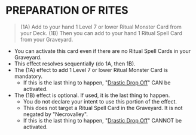 
# PREPARATION OF RITES  
> (1A) Add to your hand 1 Level 7 or lower Ritual Monster Card from your Deck. (1B) Then you can add to your hand 1 Ritual Spell Card from your Graveyard.

*   You can activate this card even if there are no Ritual Spell Cards in your Graveyard.
*   This effect resolves sequentially (do 1A, then 1B).
*   The (1A) effect to add 1 Level 7 or lower Ritual Monster Card is mandatory.
    *   If this is the last thing to happen, "[Drastic Drop Off](https://yugioh.fandom.com/wiki/Drastic_Drop_Off)" CAN be activated.
*   The (1B) effect is optional. If used, it is the last thing to happen.
    *   You do not declare your intent to use this portion of the effect.
    *   This does not target a Ritual Spell Card in the Graveyard. It is not negated by "Necrovalley".
    *   If this is the last thing to happen, "[Drastic Drop Off](https://yugioh.fandom.com/wiki/Drastic_Drop_Off)" CANNOT be activated.

  